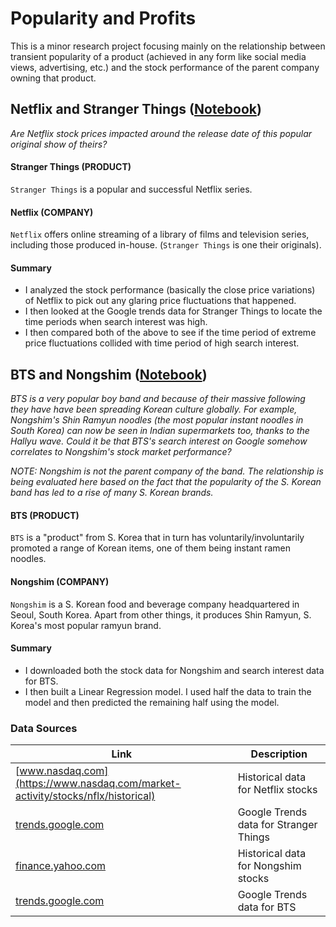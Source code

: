 # Popularity and Profits

This is a minor research project focusing mainly on the relationship between transient popularity of a product (achieved in any form like social media views, advertising, etc.) and the stock performance of the parent company owning that product.

## Netflix and Stranger Things ([Notebook](https://github.com/anshulrao/popularity-and-profits/blob/master/code/Netflix%20and%20Stranger%20Things.ipynb))

*Are Netflix stock prices impacted around the release date of this popular original show of theirs?*

#### Stranger Things (PRODUCT)

`Stranger Things` is a popular and successful Netflix series.

#### Netflix (COMPANY)

`Netflix` offers online streaming of a library of films and television series, including those produced in-house. (`Stranger Things` is one their originals).
    
 #### Summary
 - I analyzed the stock performance (basically the close price variations) of Netflix to pick out any glaring price fluctuations that happened.
 - I then looked at the Google trends data for Stranger Things to locate the time periods when search interest was high.
 - I then compared both of the above to see if the time period of extreme price fluctuations collided with time period of high search interest.


## BTS and Nongshim ([Notebook](https://github.com/anshulrao/popularity-and-profits/blob/master/code/BTS%20and%20Nongshim.ipynb))

*BTS is a very popular boy band and because of their massive following they have have been spreading Korean culture globally. For example, Nongshim's Shin Ramyun noodles (the most popular instant noodles in South Korea) can now be seen in Indian supermarkets too, thanks to the Hallyu wave.
Could it be that BTS's search interest on Google somehow correlates to Nongshim's stock market performance?*

*NOTE: Nongshim is not the parent company of the band. The relationship is being evaluated here based on the fact that the popularity of the S. Korean band has led to a rise of many S. Korean brands.*

#### BTS (PRODUCT)

`BTS` is a "product" from S. Korea that in turn has voluntarily/involuntarily promoted a range of Korean items, one of them being instant ramen noodles.

#### Nongshim (COMPANY)

`Nongshim` is a S. Korean food and beverage company headquartered in Seoul, South Korea. Apart from other things, it produces Shin Ramyun, S. Korea's most popular ramyun brand. 

#### Summary
- I downloaded both the stock data for Nongshim and search interest data for BTS.
- I then built a Linear Regression model. I used half the data to train the model and then predicted the remaining half using the model.

### Data Sources

Link | Description
---- | -----------
[www.nasdaq.com](https://www.nasdaq.com/market-activity/stocks/nflx/historical) | Historical data for Netflix stocks
[trends.google.com](https://trends.google.com/trends/explore?date=2019-01-01%202019-12-31&geo=US&q=%2Fm%2F0131ln7y) | Google Trends data for Stranger Things
[finance.yahoo.com](https://finance.yahoo.com/quote/004370.KS/history?period1=1543622400&period2=1601424000&interval=1d&filter=history&frequency=1d&includeAdjustedClose=true) | Historical data for Nongshim stocks
[trends.google.com](https://trends.google.com/trends/explore?date=2018-12-01%202020-09-30&q=%2Fm%2F0w68qx3) | Google Trends data for BTS
